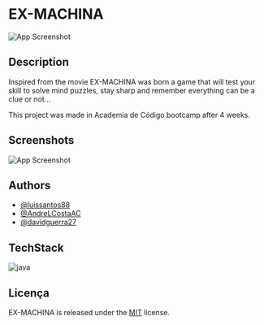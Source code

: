 
# EX-MACHINA








![App Screenshot](https://imgtr.ee/images/2023/09/16/5a2685c6d70ce6e2ecdabc7a8f721e26.png)

## Description

Inspired from the movie EX-MACHINA was born a game that will test your skill to solve mind puzzles, stay sharp and remember everything can be a clue or not...

This project was made in Academia de Código bootcamp after 4 weeks.


## Screenshots

![App Screenshot](https://imgtr.ee/images/2023/09/16/9c0d889872583c8561c8500014c64b9a.jpeg)

## Authors
- [@luissantos88](https://github.com/luissantos88)
- [@AndreLCostaAC](https://github.com/AndreLCostaAC)
- [@davidguerra27](https://github.com/davidguerra27)

## TechStack

![java](https://skillicons.dev/icons?i=java)





## Licença

EX-MACHINA is released under the [MIT](https://choosealicense.com/licenses/mit/) license.

